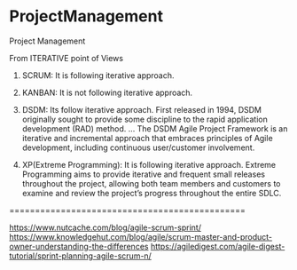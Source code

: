 # ProjectManagement


Project Management

From ITERATIVE point of Views

1) SCRUM: It is following iterative approach.

2) KANBAN: It is not following iterative approach.

3) DSDM: Its follow iterative approach.
First released in 1994, DSDM originally sought to provide some discipline to the rapid application development (RAD) 
method. ... The DSDM Agile Project Framework is an iterative and incremental approach that embraces principles of Agile 
development, including continuous user/customer involvement.

4) XP(Extreme Programming): It is following iterative approach.
Extreme Programming aims to provide iterative and frequent small releases throughout the project, allowing both team members and customers to examine and review the project’s progress throughout the entire SDLC.

==============================================

https://www.nutcache.com/blog/agile-scrum-sprint/
https://www.knowledgehut.com/blog/agile/scrum-master-and-product-owner-understanding-the-differences
https://agiledigest.com/agile-digest-tutorial/sprint-planning-agile-scrum-n/

